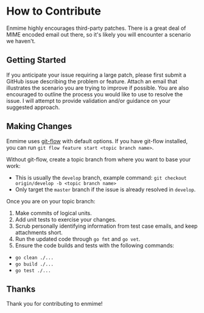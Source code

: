 How to Contribute
=================

Enmime highly encourages third-party patches. There is a great deal of MIME
encoded email out there, so it's likely you will encounter a scenario we
haven't.


## Getting Started

If you anticipate your issue requiring a large patch, please first submit a
GitHub issue describing the problem or feature. Attach an email that illustrates
the scenario you are trying to improve if possible. You are also encouraged to
outline the process you would like to use to resolve the issue. I will attempt
to provide validation and/or guidance on your suggested approach.


## Making Changes

Enmime uses [git-flow] with default options.  If you have git-flow installed,
you can run `git flow feature start <topic branch name>`.

Without git-flow, create a topic branch from where you want to base your work:
  - This is usually the `develop` branch, example command:
    `git checkout origin/develop -b <topic branch name>`
  - Only target the `master` branch if the issue is already resolved in
    `develop`.

Once you are on your topic branch:

1. Make commits of logical units.
2. Add unit tests to exercise your changes.
3. Scrub personally identifying information from test case emails, and
   keep attachments short.
4. Run the updated code through `go fmt` and `go vet`.
5. Ensure the code builds and tests with the following commands:
  - `go clean ./...`
  - `go build ./...`
  - `go test ./...`


## Thanks

Thank you for contributing to enmime!

[git-flow]: https://github.com/nvie/gitflow
